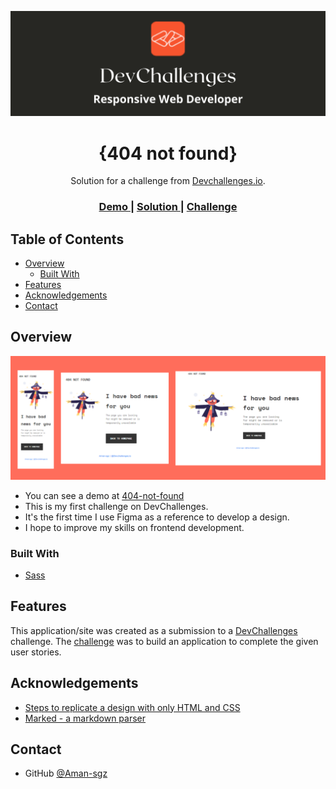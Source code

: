 <!-- Please update value in the {}  -->
![portada](css/assets/portada.png)

<h1 align="center">{404 not found}</h1>

<div align="center">
   Solution for a challenge from  <a href="http://devchallenges.io" target="_blank">Devchallenges.io</a>.
</div>

<div align="center">
  <h3>
    <a href="https://404not-found.vercel.app/">
      Demo
    </a>
    <span> | </span>
    <a href="https://devchallenges.io/solutions/wj2lX9ucBN0owt336AOM">
      Solution
    </a>
    <span> | </span>
    <a href="https://devchallenges.io/challenges/wBunSb7FPrIepJZAg0sY">
      Challenge
    </a>
  </h3>
</div>

<!-- TABLE OF CONTENTS -->

## Table of Contents

- [Overview](#overview)
  - [Built With](#built-with)
- [Features](#features)
- [Acknowledgements](#acknowledgements)
- [Contact](#contact)

<!-- OVERVIEW -->

## Overview
![preview](css/assets/responsive.png)

- You can see a demo at [404-not-found](https://404not-found.vercel.app/)
- This is my first challenge on DevChallenges. 
- It's the first time I use Figma as a reference to develop a design.
- I hope to improve my skills on frontend development.

### Built With

<!-- This section should list any major frameworks that you built your project using. Here are a few examples.-->

- [Sass](https://sass-lang.com/)

## Features

<!-- List the features of your application or follow the template. Don't share the figma file here :) -->

This application/site was created as a submission to a [DevChallenges](https://devchallenges.io/challenges) challenge. The [challenge](https://devchallenges.io/challenges/wBunSb7FPrIepJZAg0sY) was to build an application to complete the given user stories.


## Acknowledgements

<!-- This section should list any articles or add-ons/plugins that helps you to complete the project. This is optional but it will help you in the future. For exmpale -->

- [Steps to replicate a design with only HTML and CSS](https://devchallenges-blogs.web.app/how-to-replicate-design/)
- [Marked - a markdown parser](https://github.com/chjj/marked)

## Contact

- GitHub [@Aman-sgz](https://github.com/Aman-sgz)
